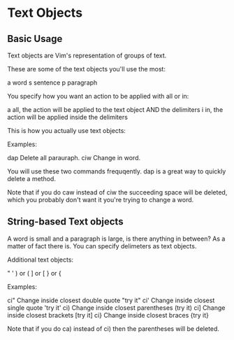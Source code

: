 # Text Objects

## Basic Usage

Text objects are Vim's representation of groups of text.

These are some of the text objects you'll use the most:

a word
s sentence
p paragraph

You specify how you want an action to be applied with all or in:

a all, the action will be applied to the text object AND the delimiters
i in, the action will be applied inside the delimiters

This is how you actually use text objects:

<action><specifier><text object>

Examples:

dap Delete all parauraph.
ciw Change in word.

You will use these two commands frequqently. dap is a great way to quickly
delete a method.

Note that if you do caw instead of ciw the succeeding space will be
deleted, which you probably don't want it you're trying to change a word.


## String-based Text objects

A word is small and a paragraph is large, is there anything in between?  As
a matter of fact there is. You can specify delimeters as text objects.

Additional text objects:

"
'
) or (
] or [
} or {

Examples:

ci" Change inside closest double quote "try it"
ci' Change inside closest single quote 'try it'
ci) Change inside closest parentheses (try it)
ci] Change inside closest brackets [try it]
ci} Change inside closest braces {try it}

Note that if you do ca) instead of ci) then the parentheses will be
deleted.
